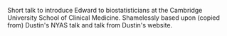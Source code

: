 Short talk to introduce Edward to biostatisticians at the Cambridge University School of Clinical Medicine.
Shamelessly based upon (copied from) Dustin's NYAS talk and talk from Dustin's website.
